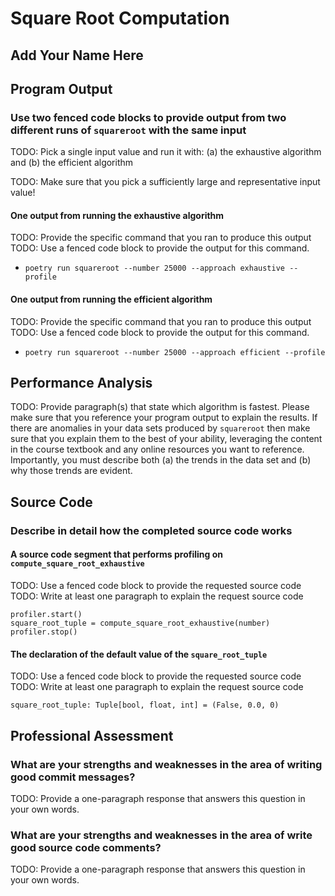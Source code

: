 # Square Root Computation

## Add Your Name Here

## Program Output

### Use two fenced code blocks to provide output from two different runs of `squareroot` with the same input

TODO: Pick a single input value and run it with:
(a) the exhaustive algorithm
and
(b) the efficient algorithm

TODO: Make sure that you pick a sufficiently large and representative input value!

#### One output from running the exhaustive algorithm

TODO: Provide the specific command that you ran to produce this output
TODO: Use a fenced code block to provide the output for this command.

- `poetry run squareroot --number 25000 --approach exhaustive --profile`

#### One output from running the efficient algorithm

TODO: Provide the specific command that you ran to produce this output
TODO: Use a fenced code block to provide the output for this command.

- `poetry run squareroot --number 25000 --approach efficient --profile`

## Performance Analysis

TODO: Provide paragraph(s) that state which algorithm is fastest. Please make
sure that you reference your program output to explain the results. If there are
anomalies in your data sets produced by `squareroot` then make sure that you
explain them to the best of your ability, leveraging the content in the course
textbook and any online resources you want to reference. Importantly, you must
describe both (a) the trends in the data set and (b) why those trends are evident.

## Source Code

### Describe in detail how the completed source code works

#### A source code segment that performs profiling on `compute_square_root_exhaustive`

TODO: Use a fenced code block to provide the requested source code
TODO: Write at least one paragraph to explain the request source code

```
profiler.start()
square_root_tuple = compute_square_root_exhaustive(number)
profiler.stop()
```

#### The declaration of the default value of the `square_root_tuple`

TODO: Use a fenced code block to provide the requested source code
TODO: Write at least one paragraph to explain the request source code

```
square_root_tuple: Tuple[bool, float, int] = (False, 0.0, 0)
```

## Professional Assessment

### What are your strengths and weaknesses in the area of writing good commit messages?

TODO: Provide a one-paragraph response that answers this question in your own words.

### What are your strengths and weaknesses in the area of write good source code comments?

TODO: Provide a one-paragraph response that answers this question in your own words.
